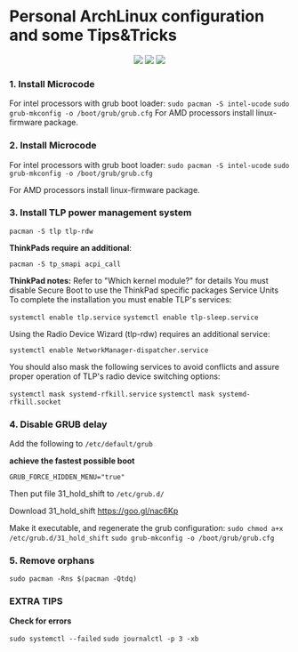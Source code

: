 # Personal ArchLinux configuration and some Tips&Tricks
<p align="center">
        <img src="https://img.shields.io/badge/Version-0.1-blue.svg">
        <img src="https://img.shields.io/badge/License-GPLv3-yellow.svg">
        <img src="https://img.shields.io/badge/Status-Alpha-red.svg">
</p>

### 1. Install Microcode
For intel processors with grub boot loader:
`sudo pacman -S intel-ucode`
`sudo grub-mkconfig -o /boot/grub/grub.cfg`
For AMD processors install linux-firmware package.

### 2. Install Microcode

For intel processors with grub boot loader:
`sudo pacman -S intel-ucode`
`sudo grub-mkconfig -o /boot/grub/grub.cfg`

For AMD processors install linux-firmware package.

### 3. Install TLP power management system

`pacman -S tlp tlp-rdw`

**ThinkPads require an additional**:

`pacman -S tp_smapi acpi_call`

**ThinkPad notes:**
Refer to "Which kernel module?" for details
You must disable Secure Boot to use the ThinkPad specific packages Service Units
To complete the installation you must enable TLP's services:

`systemctl enable tlp.service`
`systemctl enable tlp-sleep.service`

Using the Radio Device Wizard (tlp-rdw) requires an additional service:

`systemctl enable NetworkManager-dispatcher.service`

You should also mask the following services to avoid conflicts and assure proper operation of TLP's radio device switching options:

`systemctl mask systemd-rfkill.service`
`systemctl mask systemd-rfkill.socket`

### 4. Disable GRUB delay

Add the following to `/etc/default/grub`

**achieve the fastest possible boot**

`GRUB_FORCE_HIDDEN_MENU="true"`

Then put file 31_hold_shift to `/etc/grub.d/`

Download 31_hold_shift https://goo.gl/nac6Kp

Make it executable, and regenerate the grub configuration:
`sudo chmod a+x /etc/grub.d/31_hold_shift`
`sudo grub-mkconfig -o /boot/grub/grub.cfg`

### 5. Remove orphans

`sudo pacman -Rns $(pacman -Qtdq)`

### EXTRA TIPS

**Check for errors**

`sudo systemctl --failed`
`sudo journalctl -p 3 -xb`



